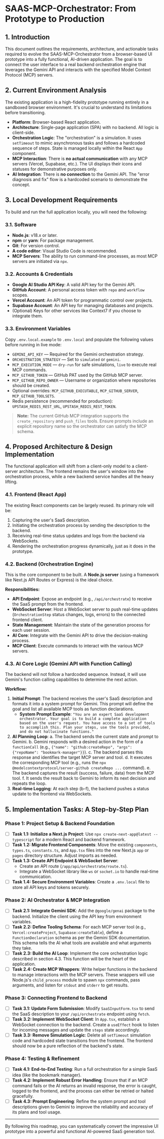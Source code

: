 # SAAS-MCP-Orchestrator: From Prototype to Production

## 1. Introduction

This document outlines the requirements, architecture, and actionable tasks required to evolve the SAAS-MCP-Orchestrator from a browser-based UI prototype into a fully functional, AI-driven application. The goal is to connect the user interface to a real backend orchestration engine that leverages the Gemini API and interacts with the specified Model Context Protocol (MCP) servers.

## 2. Current Environment Analysis

The existing application is a high-fidelity prototype running entirely in a sandboxed browser environment. It's crucial to understand its limitations before transitioning.

*   **Platform**: Browser-based React application.
*   **Architecture**: Single-page application (SPA) with no backend. All logic is client-side.
*   **Orchestration Logic**: The "orchestration" is a simulation. It uses `setTimeout` to mimic asynchronous tasks and follows a hardcoded sequence of steps. State is managed locally within the React `App` component.
*   **MCP Interaction**: There is **no actual communication** with any MCP servers (Vercel, Supabase, etc.). The UI displays their icons and statuses for demonstrative purposes only.
*   **AI Integration**: There is **no connection** to the Gemini API. The "error diagnosis and fix" flow is a hardcoded scenario to demonstrate the concept.

## 3. Local Development Requirements

To build and run the full application locally, you will need the following:

### 3.1. Software
*   **Node.js**: v18.x or later.
*   **npm** or **yarn**: For package management.
*   **Git**: For version control.
*   **A code editor**: Visual Studio Code is recommended.
*   **MCP Servers**: The ability to run command-line processes, as most MCP servers are initiated via `npx`.

### 3.2. Accounts & Credentials
*   **Google AI Studio API Key**: A valid API key for the Gemini API.
*   **GitHub Account**: A personal access token with `repo` and `workflow` scopes.
*   **Vercel Account**: An API token for programmatic control over projects.
*   **Supabase Account**: An API key for managing databases and projects.
*   (Optional) Keys for other services like Context7 if you choose to integrate them.

### 3.3. Environment Variables
Copy `.env.local.example` to `.env.local` and populate the following values before running in live mode:

* `GEMINI_API_KEY` — Required for the Gemini orchestration strategy.
* `ORCHESTRATION_STRATEGY` — Set to `simulated` or `gemini`.
* `MCP_EXECUTION_MODE` — `dry-run` for safe simulations, `live` to execute real MCP commands.
* `MCP_GITHUB_TOKEN` — GitHub PAT used by the GitHub MCP server.
* `MCP_GITHUB_REPO_OWNER` — Username or organization where repositories should be created.
* Optional overrides: `MCP_GITHUB_EXECUTABLE`, `MCP_GITHUB_SERVER`, `MCP_GITHUB_TOOLSETS`.
* Redis persistence (recommended for production): `UPSTASH_REDIS_REST_URL`, `UPSTASH_REDIS_REST_TOKEN`.

> **Note:** The current GitHub MCP integration supports the `create_repository` and `push_files` tools. Ensure prompts include an explicit repository name so the orchestrator can satisfy the MCP schema.

## 4. Proposed Architecture & Design Implementation

The functional application will shift from a client-only model to a client-server architecture. The frontend remains the user's window into the orchestration process, while a new backend service handles all the heavy lifting.

### 4.1. Frontend (React App)
The existing React components can be largely reused. Its primary role will be:
1.  Capturing the user's SaaS description.
2.  Initiating the orchestration process by sending the description to the backend.
3.  Receiving real-time status updates and logs from the backend via WebSockets.
4.  Rendering the orchestration progress dynamically, just as it does in the prototype.

### 4.2. Backend (Orchestration Engine)
This is the core component to be built. A **Node.js server** (using a framework like Next.js API Routes or Express) is the ideal choice.

**Responsibilities:**
*   **API Endpoint**: Expose an endpoint (e.g., `/api/orchestrate`) to receive the SaaS prompt from the frontend.
*   **WebSocket Server**: Host a WebSocket server to push real-time updates (`OrchestrationStep` status changes, logs, errors) to the connected frontend client.
*   **State Management**: Maintain the state of the generation process for each user session.
*   **AI Core**: Integrate with the Gemini API to drive the decision-making process.
*   **MCP Client**: Execute commands to interact with the various MCP servers.

### 4.3. AI Core Logic (Gemini API with Function Calling)
The backend will not follow a hardcoded sequence. Instead, it will use Gemini's function calling capabilities to determine the next action.

**Workflow:**
1.  **Initial Prompt**: The backend receives the user's SaaS description and formats it into a system prompt for Gemini. This prompt will define the goal and list all available MCP tools as function declarations.
    *   **System Prompt Example**: `"You are an expert SaaS development orchestrator. Your goal is to build a complete application based on the user's request. You have access to a set of tools to accomplish this. Plan your steps, use the tools provided, and do not hallucinate functions."`
2.  **AI Planning Loop**:
    a. The backend sends the current state and prompt to Gemini.
    b. Gemini responds with a desired action in the form of a `functionCall` (e.g., `{"name": "github:createRepo", "args": {"repoName": "bookmark-manager"}}`).
    c. The backend parses this response and identifies the target MCP server and tool.
    d. It executes the corresponding MCP tool (e.g., runs the `npx @modelcontextprotocol/server-github createRepo ...` command).
    e. The backend captures the result (success, failure, data) from the MCP tool.
    f. It sends the result back to Gemini to inform its next decision and repeats the loop.
3.  **Real-time Logging**: At each step (b-f), the backend pushes a status update to the frontend via WebSockets.

## 5. Implementation Tasks: A Step-by-Step Plan

### Phase 1: Project Setup & Backend Foundation
*   [ ] **Task 1.1: Initialize a Next.js Project**: Use `npx create-next-app@latest --typescript` for a modern React and backend framework.
*   [ ] **Task 1.2: Migrate Frontend Components**: Move the existing `components`, `types.ts`, `constants.ts`, and `App.tsx` files into the new Next.js `app` or `pages` directory structure. Adjust imports as needed.
*   [ ] **Task 1.3: Create API Endpoint & WebSocket Server**:
    *   Create an API route (`/app/api/orchestrate/route.ts`).
    *   Integrate a WebSocket library like `ws` or `socket.io` to handle real-time communication.
*   [ ] **Task 1.4: Secure Environment Variables**: Create a `.env.local` file to store all API keys and tokens securely.

### Phase 2: AI Orchestrator & MCP Integration
*   [ ] **Task 2.1: Integrate Gemini SDK**: Add the `@google/genai` package to the backend. Initialize the client using the API key from environment variables.
*   [ ] **Task 2.2: Define Tooling Schema**: For each MCP server tool (e.g., `Vercel:createProject`, `Supabase:createTable`), define a `FunctionDeclaration` schema as per the Gemini SDK documentation. This schema tells the AI what tools are available and what arguments they take.
*   [ ] **Task 2.3: Build the AI Loop**: Implement the core orchestration logic described in section 4.3. This function will be the heart of the application.
*   [ ] **Task 2.4: Create MCP Wrappers**: Write helper functions in the backend to manage interactions with the MCP servers. These wrappers will use Node.js's `child_process` module to spawn `npx` commands, pass arguments, and listen for `stdout` and `stderr` to get results.

### Phase 3: Connecting Frontend to Backend
*   [ ] **Task 3.1: Update Form Submission**: Modify `SaaSInputForm.tsx` to send the SaaS description to your `/api/orchestrate` endpoint using `fetch`.
*   [ ] **Task 3.2: Implement WebSocket Client**: In `App.tsx`, establish a WebSocket connection to the backend. Create a `useEffect` hook to listen for incoming messages and update the `steps` state accordingly.
*   [ ] **Task 3.3: Remove Simulation Logic**: Delete all `setTimeout` simulation code and hardcoded state transitions from the frontend. The frontend should now be a pure reflection of the backend's state.

### Phase 4: Testing & Refinement
*   [ ] **Task 4.1: End-to-End Testing**: Run a full orchestration for a simple SaaS idea (like the bookmark manager).
*   [ ] **Task 4.2: Implement Robust Error Handling**: Ensure that if an MCP command fails or the AI returns an invalid response, the error is caught, logged to the frontend, and the process can either be retried or halted gracefully.
*   [ ] **Task 4.3: Prompt Engineering**: Refine the system prompt and tool descriptions given to Gemini to improve the reliability and accuracy of its plans and tool usage.

***

By following this roadmap, you can systematically convert the impressive UI prototype into a powerful and functional AI-powered SaaS generation tool.
